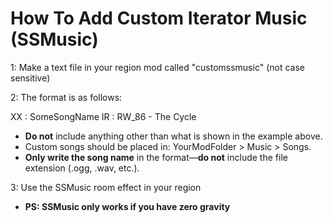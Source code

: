 # How To Add Custom Iterator Music (SSMusic)

1: Make a text file in your region mod called "customssmusic" (not case sensitive)

2: The format is as follows:

XX : SomeSongName<LINE>
IR : RW_86 - The Cycle

- **Do not** include anything other than what is shown in the example above.
- Custom songs should be placed in: YourModFolder > Music > Songs.
- **Only write the song name** in the format—**do not** include the file extension (.ogg, .wav, etc.).

3: Use the SSMusic room effect in your region
- **PS: SSMusic only works if you have zero gravity**
